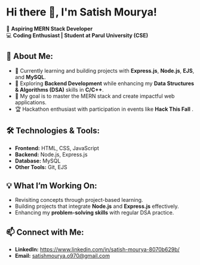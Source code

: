 # Hi there 👋, I'm Satish Mourya!

🚀 **Aspiring MERN Stack Developer**  
💻 **Coding Enthusiast | Student at Parul University (CSE)**  

## 🌟 About Me:
- 🔭 Currently learning and building projects with **Express.js**, **Node.js**, **EJS**, and **MySQL**.  
- 🌱 Exploring **Backend Development** while enhancing my **Data Structures & Algorithms (DSA)** skills in **C/C++**.  
- 🎯 My goal is to master the MERN stack and create impactful web applications.  
- 🏆 Hackathon enthusiast with participation in events like **Hack This Fall** .

## 🛠️ Technologies & Tools:
- **Frontend:** HTML, CSS, JavaScript  
- **Backend:** Node.js, Express.js  
- **Database:** MySQL  
- **Other Tools:** Git, EJS  

## 💡 What I’m Working On:
- Revisiting concepts through project-based learning.  
- Building projects that integrate **Node.js** and **Express.js** effectively.  
- Enhancing my **problem-solving skills** with regular DSA practice.  

## 📫 Connect with Me:
- **LinkedIn:** https://www.linkedin.com/in/satish-mourya-8070b629b/ 
- **Email:** satishmourya.o970@gmail.com  

